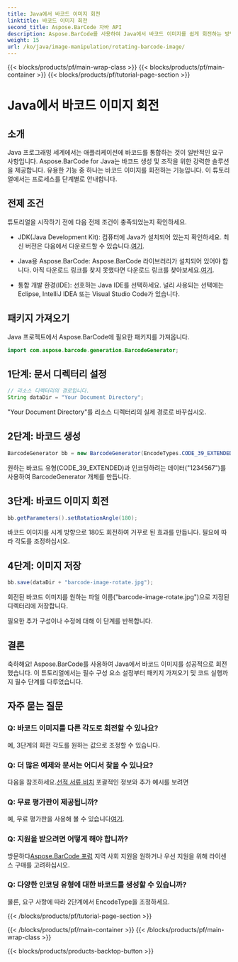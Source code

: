 ```yaml
---
title: Java에서 바코드 이미지 회전
linktitle: 바코드 이미지 회전
second_title: Aspose.BarCode 자바 API
description: Aspose.BarCode를 사용하여 Java에서 바코드 이미지를 쉽게 회전하는 방법을 알아보세요. Java 개발자를 위한 포괄적인 단계별 가이드입니다.
weight: 15
url: /ko/java/image-manipulation/rotating-barcode-image/
---
```


{{< blocks/products/pf/main-wrap-class >}}
{{< blocks/products/pf/main-container >}}
{{< blocks/products/pf/tutorial-page-section >}}

# Java에서 바코드 이미지 회전


## 소개

Java 프로그래밍 세계에서는 애플리케이션에 바코드를 통합하는 것이 일반적인 요구 사항입니다. Aspose.BarCode for Java는 바코드 생성 및 조작을 위한 강력한 솔루션을 제공합니다. 유용한 기능 중 하나는 바코드 이미지를 회전하는 기능입니다. 이 튜토리얼에서는 프로세스를 단계별로 안내합니다.

## 전제 조건

튜토리얼을 시작하기 전에 다음 전제 조건이 충족되었는지 확인하세요.

-  JDK(Java Development Kit): 컴퓨터에 Java가 설치되어 있는지 확인하세요. 최신 버전은 다음에서 다운로드할 수 있습니다.[여기](https://www.oracle.com/java/technologies/javase-downloads.html).

- Java용 Aspose.BarCode: Aspose.BarCode 라이브러리가 설치되어 있어야 합니다. 아직 다운로드 링크를 찾지 못했다면 다운로드 링크를 찾아보세요.[여기](https://releases.aspose.com/barcode/java/).

- 통합 개발 환경(IDE): 선호하는 Java IDE를 선택하세요. 널리 사용되는 선택에는 Eclipse, IntelliJ IDEA 또는 Visual Studio Code가 있습니다.

## 패키지 가져오기

Java 프로젝트에서 Aspose.BarCode에 필요한 패키지를 가져옵니다.

```java
import com.aspose.barcode.generation.BarcodeGenerator;
```

## 1단계: 문서 디렉터리 설정

```java
// 리소스 디렉터리의 경로입니다.
String dataDir = "Your Document Directory";
```

"Your Document Directory"를 리소스 디렉터리의 실제 경로로 바꾸십시오.

## 2단계: 바코드 생성

```java
BarcodeGenerator bb = new BarcodeGenerator(EncodeTypes.CODE_39_EXTENDED, "1234567");
```

원하는 바코드 유형(CODE_39_EXTENDED)과 인코딩하려는 데이터("1234567")를 사용하여 BarcodeGenerator 개체를 만듭니다.

## 3단계: 바코드 이미지 회전

```java
bb.getParameters().setRotationAngle(180);
```

바코드 이미지를 시계 방향으로 180도 회전하여 거꾸로 된 효과를 만듭니다. 필요에 따라 각도를 조정하십시오.

## 4단계: 이미지 저장

```java
bb.save(dataDir + "barcode-image-rotate.jpg");
```

회전된 바코드 이미지를 원하는 파일 이름("barcode-image-rotate.jpg")으로 지정된 디렉터리에 저장합니다.

필요한 추가 구성이나 수정에 대해 이 단계를 반복합니다.

## 결론

축하해요! Aspose.BarCode를 사용하여 Java에서 바코드 이미지를 성공적으로 회전했습니다. 이 튜토리얼에서는 필수 구성 요소 설정부터 패키지 가져오기 및 코드 실행까지 필수 단계를 다루었습니다.

## 자주 묻는 질문

### Q: 바코드 이미지를 다른 각도로 회전할 수 있나요?
예, 3단계의 회전 각도를 원하는 값으로 조정할 수 있습니다.

### Q: 더 많은 예제와 문서는 어디서 찾을 수 있나요?
 다음을 참조하세요.[선적 서류 비치](https://reference.aspose.com/barcode/java/) 포괄적인 정보와 추가 예시를 보려면

### Q: 무료 평가판이 제공됩니까?
 예, 무료 평가판을 사용해 볼 수 있습니다[여기](https://releases.aspose.com/).

### Q: 지원을 받으려면 어떻게 해야 합니까?
 방문하다[Aspose.BarCode 포럼](https://forum.aspose.com/c/barcode/13) 지역 사회 지원을 원하거나 우선 지원을 위해 라이센스 구매를 고려하십시오.

### Q: 다양한 인코딩 유형에 대한 바코드를 생성할 수 있습니까?
물론, 요구 사항에 따라 2단계에서 EncodeType을 조정하세요.

{{< /blocks/products/pf/tutorial-page-section >}}

{{< /blocks/products/pf/main-container >}}
{{< /blocks/products/pf/main-wrap-class >}}

{{< blocks/products/products-backtop-button >}}
